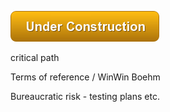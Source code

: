 ![Under Construction](/images/state/uc.png)


critical path

Terms of reference / WinWin Boehm


Bureaucratic risk - testing plans etc.